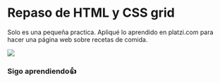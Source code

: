 <h1>Repaso de HTML y CSS grid</h1>
<p>Solo es una pequeña practica. Apliqué lo aprendido en platzi.com para hacer una página web sobre recetas 
de comida.</p>

<img src="https://user-images.githubusercontent.com/43658425/113088422-c7568e00-91a2-11eb-8d12-68426361b483.png"></img>

<h3>Sigo aprendiendo👍</h3>

